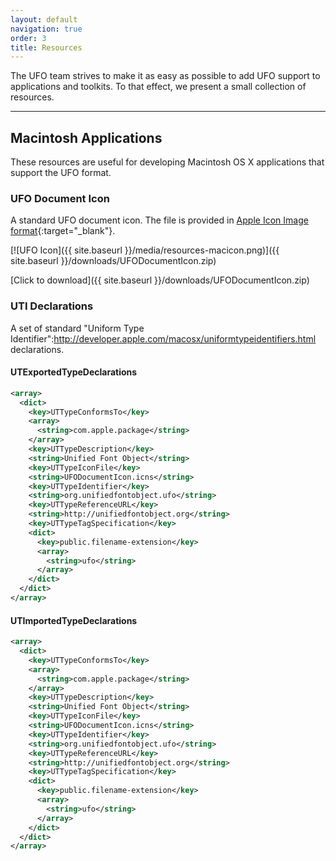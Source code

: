 ```yaml
---
layout: default
navigation: true
order: 3
title: Resources
---
```


The UFO team strives to make it as easy as possible to add UFO support to applications and toolkits. To that effect, we present a small collection of resources.

<hr class="subsection">

## Macintosh Applications

These resources are useful for developing Macintosh OS X applications that support the UFO format.

### UFO Document Icon

A standard UFO document icon. The file is provided in [Apple Icon Image format](http://en.wikipedia.org/wiki/Apple_Icon_Image){:target="_blank"}.

[![UFO Icon]({{ site.baseurl }}/media/resources-macicon.png)]({{ site.baseurl }}/downloads/UFODocumentIcon.zip)

[Click to download]({{ site.baseurl }}/downloads/UFODocumentIcon.zip)

### UTI Declarations

A set of standard "Uniform Type Identifier":http://developer.apple.com/macosx/uniformtypeidentifiers.html declarations.

#### UTExportedTypeDeclarations

```xml
<array>
  <dict>
    <key>UTTypeConformsTo</key>
    <array>
      <string>com.apple.package</string>
    </array>
    <key>UTTypeDescription</key>
    <string>Unified Font Object</string>
    <key>UTTypeIconFile</key>
    <string>UFODocumentIcon.icns</string>
    <key>UTTypeIdentifier</key>
    <string>org.unifiedfontobject.ufo</string>
    <key>UTTypeReferenceURL</key>
    <string>http://unifiedfontobject.org</string>
    <key>UTTypeTagSpecification</key>
    <dict>
      <key>public.filename-extension</key>
      <array>
        <string>ufo</string>
      </array>
    </dict>
  </dict>
</array>
```


#### UTImportedTypeDeclarations

```xml
<array>
  <dict>
    <key>UTTypeConformsTo</key>
    <array>
      <string>com.apple.package</string>
    </array>
    <key>UTTypeDescription</key>
    <string>Unified Font Object</string>
    <key>UTTypeIconFile</key>
    <string>UFODocumentIcon.icns</string>
    <key>UTTypeIdentifier</key>
    <string>org.unifiedfontobject.ufo</string>
    <key>UTTypeReferenceURL</key>
    <string>http://unifiedfontobject.org</string>
    <key>UTTypeTagSpecification</key>
    <dict>
      <key>public.filename-extension</key>
      <array>
        <string>ufo</string>
      </array>
    </dict>
  </dict>
</array>
```
